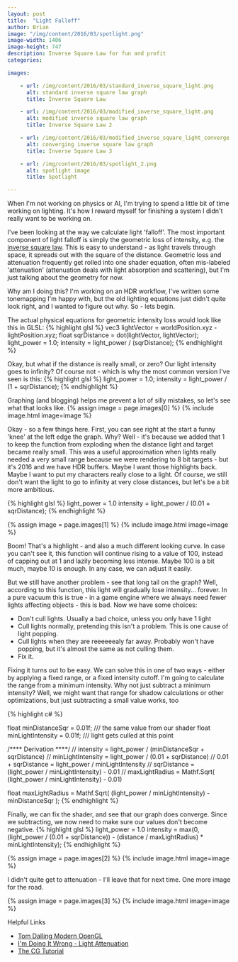 ```yaml
---
layout: post
title:  "Light Falloff"
author: Brian
image: "/img/content/2016/03/spotlight.png"
image-width: 1406
image-height: 747
description: Inverse Square Law for fun and profit
categories: 

images:

    - url: /img/content/2016/03/standard_inverse_square_light.png
      alt: standard inverse square law graph
      title: Inverse Square Law

    - url: /img/content/2016/03/modified_inverse_square_light.png
      alt: modified inverse square law graph
      title: Inverse Square Law 2

    - url: /img/content/2016/03/modified_inverse_square_light_converge.png
      alt: converging inverse square law graph
      title: Inverse Square Law 3

    - url: /img/content/2016/03/spotlight_2.png
      alt: spotlight image
      title: Spotlight

---
```

When I'm not working on physics or AI, I'm trying to spend a little bit of time working on lighting.  It's how I reward myself for finishing a system I didn't really want to be working on.

I've been looking at the way we calculate light 'falloff'. The most important component of light falloff is simply the geometric loss of intensity, e.g. the [inverse square law](https://en.wikipedia.org/wiki/Inverse-square_law).  This is easy to understand - as light travels through space, it spreads out with the square of the distance.  Geometric loss and attenuation frequently get rolled into one shader equation, often mis-labeled 'attenuation' (attenuation deals with light absorption and scattering), but I'm just talking about the geometry for now.

Why am I doing this?  I'm working on an HDR workflow, I've written some tonemapping I'm happy with, but the old lighting equations just didn't quite look right, and I wanted to figure out why.  So - lets begin.

The actual physical equations for geometric intensity loss would look like this in GLSL:
{% highlight glsl %}
vec3 lightVector = worldPosition.xyz - lightPosition.xyz;
float sqrDistance = dot(lightVector, lightVector);
light_power = 1.0;
intensity = light_power / (sqrDistance);
{% endhighlight %}

Okay, but what if the distance is really small, or zero?  Our light intensity goes to infinity?  Of course not - which is why the most common version I've seen is this:
{% highlight glsl %}
light_power = 1.0;
intensity = light_power / (1 + sqrDistance);
{% endhighlight %}

Graphing (and blogging) helps me prevent a lot of silly mistakes, so let's see what that looks like.
{% assign image = page.images[0] %} 
{% include image.html image=image %}

Okay - so a few things here.  First, you can see right at the start a funny 'knee' at the left edge the graph.  Why?  Well - it's because we added that 1 to keep the function from exploding when the distance light and target became really small. This was a useful approximation when lights really needed a very small range because we were rendering to 8 bit targets - but it's 2016 and we have HDR buffers.  Maybe I want those highlights back.  Maybe I want to put my characters really close to a light.  Of course, we still don't want the light to go to infinity at very close distances, but let's be a bit more ambitious.

{% highlight glsl %}
light_power = 1.0
intensity = light_power / (0.01 + sqrDistance);
{% endhighlight %}

{% assign image = page.images[1] %} 
{% include image.html image=image %}

Boom! That's a highlight - and also a much different looking curve.  In case you can't see it, this function will continue rising to a value of 100, instead of capping out at 1 and lazily becoming less intense.  Maybe 100 is a bit much, maybe 10 is enough.  In any case, we can adjust it easily.

But we still have another problem - see that long tail on the graph?  Well, according to this function, this light will gradually lose intensity... forever.  In a pure vacuum this is true - in a game engine where we always need fewer lights affecting objects - this is bad.  Now we have some choices:

 * Don't cull lights.  Usually a bad choice, unless you only have 1 light
 * Cull lights normally, pretending this isn't a problem.  This is one cause of light popping. 
 * Cull lights when they are reeeeeealy far away.  Probably won't have popping, but it's almost the same as not culling them.
 * Fix it.

Fixing it turns out to be easy.  We can solve this in one of two ways - either by applying a fixed range, or a fixed intensity cutoff.  I'm going to calculate the range from a minimum intensity.  Why not just subtract a minimum intensity?  Well, we might want that range for shadow calculations or other optimizations, but just subtracting a small value works, too

{% highlight c# %}

float minDistanceSqr = 0.01f;  /// the same value from our shader
float minLightIntensity = 0.01f;  /// light gets culled at this point

/**** Derivation ****/
// intensity = light_power / (minDistanceSqr + sqrDistance)
// minLightIntensity = light_power / (0.01 + sqrDistance)
// 0.01 + sqrDistance = light_power / minLightIntensity
// sqrDistance = (light_power / minLightIntensity) - 0.01
// maxLightRadius = Mathf.Sqrt( (light_power / minLightIntensity) - 0.01)

float maxLightRadius = Mathf.Sqrt( (light_power / minLightIntensity) - minDistanceSqr );
{% endhighlight %}

Finally, we can fix the shader, and see that our graph does converge.  Since we subtracting, we now need to make sure our values don't become negative.
{% highlight glsl %}
light_power = 1.0
intensity = max(0, (light_power / (0.01 + sqrDistance)) - (distance / maxLightRadius) * minLightIntensity);
{% endhighlight %}

{% assign image = page.images[2] %} 
{% include image.html image=image %}

I didn't quite get to attenuation - I'll leave that for next time.  One more image for the road.

{% assign image = page.images[3] %} 
{% include image.html image=image %}

Helpful Links

 * [Tom Dalling Modern OpenGL](http://www.tomdalling.com/blog/modern-opengl/08-even-more-lighting-directional-lights-spotlights-multiple-lights/)
 * [I'm Doing It Wrong - Light Attenuation](https://imdoingitwrong.wordpress.com/2011/01/31/light-attenuation/)
 * [The CG Tutorial](http://http.developer.nvidia.com/CgTutorial/cg_tutorial_chapter05.html)


